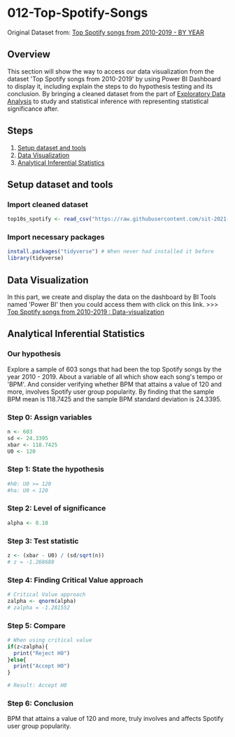 # 012-Top-Spotify-Songs
Original Dataset from: [Top Spotify songs from 2010-2019 - BY YEAR](https://www.kaggle.com/leonardopena/top-spotify-songs-from-20102019-by-year)

## Overview 
This section will show the way to access our data visualization from the dataset 'Top Spotify songs from 2010-2019' by using Power BI Dashboard to display it, including explain the steps to do hypothesis testing and its conclusion. By bringing a cleaned dataset from the part of [Exploratory Data Analysis](https://github.com/sit-2021-int214/012-Top-Spotify-Songs/blob/main/01-EDA.md) to study and statistical inference with representing statistical significance after.

## Steps
1. [Setup dataset and tools](#setup-dataset-and-tools)
2. [Data Visualization](#data-visualization)
3. [Analytical Inferential Statistics](#analytical-inferential-statistics)

## Setup dataset and tools
### Import cleaned dataset
```r
top10s_spotify <- read_csv("https://raw.githubusercontent.com/sit-2021-int214/012-Top-Spotify-Songs/main/top10s-spotify-cleaned.csv")
```
### Import necessary packages
```r
install.packages("tidyverse") # When never had installed it before
library(tidyverse)
```

## Data Visualization
In this part, we create and display the data on the dashboard by BI Tools named 'Power BI' then you could access them with click on this link. >>> [Top Spotify songs from 2010-2019 : Data-visualization](https://app.powerbi.com/view?r=eyJrIjoiMGU1ZWM4NTgtYmM1NS00MGNkLWI1MGUtYTA2MmVjMzhhMjNlIiwidCI6IjZmNDQzMmRjLTIwZDItNDQxZC1iMWRiLWFjMzM4MGJhNjMzZCIsImMiOjEwfQ%3D%3D)

## Analytical Inferential Statistics

### Our hypothesis
Explore a sample of 603 songs that had been the top Spotify songs by the year 2010 - 2019. About a variable of all which show each song's tempo or 'BPM'. And consider verifying whether BPM that attains a value of 120 and more, involves Spotify user group popularity. By finding that the sample BPM mean is 118.7425 and the sample BPM standard deviation is 24.3395.

### Step 0: Assign variables
```r
n <- 603
sd <- 24.3395
xbar <- 118.7425
U0 <- 120
```

### Step 1: State the hypothesis
```r
#h0: U0 >= 120
#ha: U0 < 120
```

### Step 2: Level of significance
```r
alpha <- 0.10
```

### Step 3: Test statistic
```r
z <- (xbar - U0) / (sd/sqrt(n))
# z = -1.268688
```

### Step 4: Finding Critical Value approach
```r
# Critical Value approach
zalpha <- qnorm(alpha)
# zalpha = -1.281552
```

### Step 5: Compare
```r
# When using critical value
if(z<zalpha){
  print("Reject H0")
}else{
  print("Accept H0")
}

# Result: Accept H0

```

### Step 6: Conclusion
BPM that attains a value of 120 and more, truly involves and affects Spotify user group popularity.
